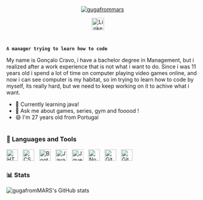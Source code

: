 <p align="center">
 <a href="https://github.com/gugafromMARS">
    <img src="https://imagizer.imageshack.com/img924/5382/YeNK1v.png" alt="gugafrommars">
 </a>
 </p>
<p align="center">
    <a href="https://www.linkedin.com/in/goncaloscravo/"><img  width="32px" src="https://cdn.jsdelivr.net/gh/devicons/devicon/icons/linkedin/linkedin-original.svg" alt="Linkedin"></a>
    &#8287;&#8287;&#8287;&#8287;&#8287;
</p>

#

**`A manager trying to learn how to code`**

My name is Gonçalo Cravo, i have a bachelor degree in Management, but i realized after a work experience that is not what i want to do. 
Since i was 11 years old i spend a lot of time on computer playing video games online, and now i can see computer is my habitat,
so im trying to learn how to code by myself, its really hard, but we need to keep working on it to achive what i want.


- 🌱 Currently learning java!
- 💬 Ask me about games, series, gym and fooood !
- 😄 I'm 27 years old from Portugal

#

### 🧰 Languages and Tools


<img align="left" alt="HTML" width="30px" style="padding-right:10px;" src="https://cdn.jsdelivr.net/gh/devicons/devicon/icons/html5/html5-plain.svg"/>
<img align="left" alt="CSS" width="30px" style="padding-right:10px;" src="https://cdn.jsdelivr.net/gh/devicons/devicon/icons/css3/css3-plain.svg"/>
<img align="left" alt="Bootstrap" width="30px" style="padding-right:10px;" src="https://cdn.jsdelivr.net/gh/devicons/devicon/icons/bootstrap/bootstrap-original.svg"/>
<img align="left"  alt="JavaScript" width="30px" style="padding-right:10px;" src="https://cdn.jsdelivr.net/gh/devicons/devicon/icons/javascript/javascript-plain.svg"/>
<img align="left" alt="Jquery" width="30px" style="padding-right:10px;" src="https://cdn.jsdelivr.net/gh/devicons/devicon/icons/jquery/jquery-plain-wordmark.svg"/>
<img align="left" alt="NodeJS" width="30px" style="padding-right:10px;" src="https://cdn.jsdelivr.net/gh/devicons/devicon/icons/nodejs/nodejs-original.svg"/>
<img align="left" alt="GitHub" width="30px" style="padding-right:10px;" src="https://cdn.jsdelivr.net/gh/devicons/devicon/icons/mongodb/mongodb-plain-wordmark.svg" />
<img align="left" alt="GitHub" width="30px" style="padding-right:10px;" src="https://cdn.jsdelivr.net/gh/devicons/devicon/icons/github/github-original.svg"/>

<br>

#

### 📊 Stats

![gugafromMARS's GitHub stats](https://github-readme-stats-c1lho4psh-gugafrommars.vercel.app/api?username=gugafromMARS&show_icons=true&theme=gruvbox)
